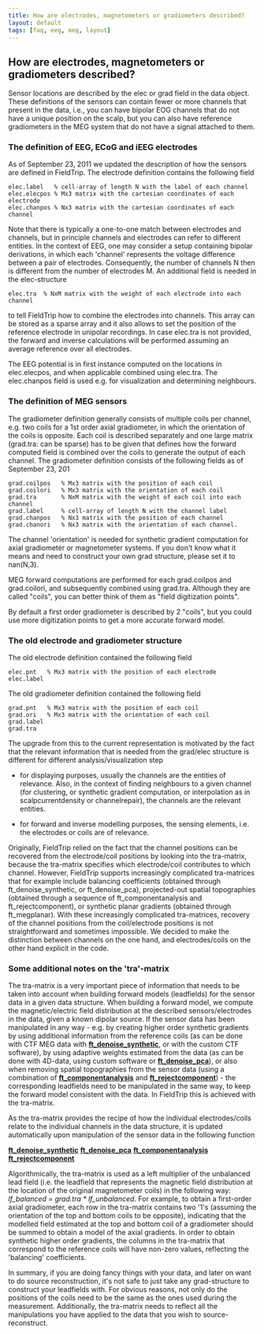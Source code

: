```yaml
---
title: How are electrodes, magnetometers or gradiometers described?
layout: default
tags: [faq, eeg, meg, layout]
---
```


## How are electrodes, magnetometers or gradiometers described?

Sensor locations are described by the elec or grad field in the data object. These definitions of the sensors can contain fewer or more channels that present in the data, i.e., you can have bipolar EOG channels that do not have a unique position on the scalp, but you can also have reference gradiometers in the MEG system that do not have a signal attached to them.

### The definition of EEG, ECoG and iEEG electrodes

As of September 23, 2011 we updated the description of how the sensors are defined in FieldTrip. The electrode definition contains the following field

    elec.label   % cell-array of length N with the label of each channel
    elec.elecpos % Mx3 matrix with the cartesian coordinates of each electrode
    elec.chanpos % Nx3 matrix with the cartesian coordinates of each channel

Note that there is typically a one-to-one match between electrodes and channels, but in principle channels and electrodes can refer to different entities. In the context of EEG, one may consider a setup containing bipolar derivations, in which each 'channel' represents the voltage difference between a pair of electrodes. Consequently, the number of channels N then is different from the number of electrodes M. An additional field is needed in the elec-structure

    elec.tra  % NxM matrix with the weight of each electrode into each channel  

to tell FieldTrip how to combine the electrodes into channels. This array can be stored as a sparse array and it also allows to set the position of the reference electrode in unipolar recordings. In case elec.tra is not provided, the forward and inverse calculations will be performed assuming an average reference over all electrodes.

<div class="alert-warning">
The EEG potential is in first instance computed on the locations in elec.elecpos, and when applicable combined using elec.tra. The elec.chanpos field is used e.g. for visualization and determining neighbours.  
</div>

### The definition of MEG sensors

The gradiometer definition generally consists of multiple coils per channel, e.g. two coils for a 1st order axial gradiometer, in which the orientation of the coils is opposite. Each coil is described separately and one large matrix (grad.tra: can be sparse) has to be given that defines how the forward computed field is combined over the coils to generate the output of each channel. The gradiometer definition consists of the following fields as of September 23, 201

    grad.coilpos   % Mx3 matrix with the position of each coil
    grad.coilori   % Mx3 matrix with the orientation of each coil
    grad.tra       % NxM matrix with the weight of each coil into each channel
    grad.label     % cell-array of length N with the channel label
    grad.chanpos   % Nx3 matrix with the position of each channel
    grad.chanori   % Nx3 matrix with the orientation of each channel.

The channel 'orientation' is needed for synthetic gradient computation for axial gradiometer or magnetometer systems. If you don't know what it means and need to construct your own grad structure, please set it to nan(N,3).

<div class="alert-warning">
MEG forward computations are performed for each grad.coilpos and grad.coilori, and subsequently combined using grad.tra. Although they are called "coils", you can better think of them as "field digitization points".

By default a first order gradiometer is described by 2 "coils", but you could use more digitization points to get a more accurate forward model.   
</div>

### The old electrode and gradiometer structure

The old electrode definition contained the following field

    elec.pnt   % Mx3 matrix with the position of each electrode
    elec.label

The old gradiometer definition contained the following field

    grad.pnt   % Mx3 matrix with the position of each coil
    grad.ori   % Mx3 matrix with the orientation of each coil
    grad.label
    grad.tra

The upgrade from this to the current representation is motivated by the fact that the relevant information that is needed from the grad/elec structure is different for different analysis/visualization step

*  for displaying purposes, usually the channels are the entities of relevance. Also, in the context of finding neighbours to a given channel (for clustering, or synthetic gradient computation, or interpolation as in scalpcurrentdensity or channelrepair), the channels are the relevant entities.

*  for forward and inverse modelling purposes, the sensing elements, i.e. the electrodes or coils are of relevance.

Originally, FieldTrip relied on the fact that the channel positions can be recovered from the electrode/coil positions by looking into the tra-matrix, because the tra-matrix specifies which electrode/coil contributes to which channel. However, FieldTrip supports increasingly complicated tra-matrices that for example include balancing coefficients (obtained through ft_denoise_synthetic, or ft_denoise_pca), projected-out spatial topographies (obtained through a sequence of ft_componentanalysis and ft_rejectcomponent), or synthetic planar gradients (obtained through ft_megplanar). With these increasingly complicated tra-matrices, recovery of the channel positions from the coil/electrode positions is not straightforward and sometimes impossible.
We decided to make the distinction between channels on the one hand, and electrodes/coils on the other hand explicit in the code.

### Some additional notes on the 'tra'-matrix

The tra-matrix is a very important piece of information that needs to be taken into account when building forward models (leadfields) for the sensor data in a given data structure. When building a forward model, we compute the magnetic/electric field distribution at the described sensors/electrodes in the data, given a known dipolar source. If the sensor data has been manipulated in any way - e.g. by creating higher order synthetic gradients by using additional information from the reference coils (as can be done with CTF MEG data with **[ft_denoise_synthetic](/reference/ft_denoise_synthetic)**, or with the custom CTF software), by using adaptive weights estimated from the data (as can be done with 4D-data, using custom software or **[ft_denoise_pca](/reference/ft_denoise_pca)**), or also when removing spatial topographies from the sensor data (using a combination of **[ft_componentanalysis](/reference/ft_componentanalysis)** and **[ft_rejectcomponent](/reference/ft_rejectcomponent)**) - the corresponding leadfields need to be manipulated in the same way, to keep the forward model consistent with the data. In FieldTrip this is achieved with the tra-matrix.

As the tra-matrix provides the recipe of how the individual electrodes/coils relate to the individual channels in the data structure, it is updated automatically upon manipulation of the sensor data in the following function

 **[ft_denoise_synthetic](/reference/ft_denoise_synthetic)**
 **[ft_denoise_pca](/reference/ft_denoise_pca)**
 **[ft_componentanalysis](/reference/ft_componentanalysis)**
 **[ft_rejectcomponent](/reference/ft_rejectcomponent)**

Algorithmically, the tra-matrix is used as a left multiplier of the unbalanced lead field (i.e. the leadfield that represents the magnetic field distribution at the location of the original magnetometer coils) in the following way: *lf_balanced = grad.tra * lf_unbalanced*. For example, to obtain a first-order axial gradiometer, each row in the tra-matrix contains two '1's (assuming the orientation of the top and bottom coils to be opposite), indicating that the modelled field estimated at the top and bottom coil of a gradiometer should be summed to obtain a model of the axial gradients. In order to obtain synthetic higher order gradients, the columns in the tra-matrix that correspond to the reference coils will have non-zero values, reflecting the 'balancing' coefficients.

In summary, if you are doing fancy things with your data, and later on want to do source reconstruction, it's not safe to just take any grad-structure to construct your leadfields with. For obvious reasons, not only do the positions of the coils need to be the same as the ones used during the measurement. Additionally, the tra-matrix needs to reflect all the manipulations you have applied to the data that you wish to source-reconstruct.
